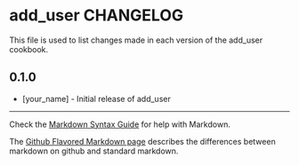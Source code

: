 # add_user CHANGELOG

This file is used to list changes made in each version of the add_user cookbook.

## 0.1.0
- [your_name] - Initial release of add_user

- - -
Check the [Markdown Syntax Guide](http://daringfireball.net/projects/markdown/syntax) for help with Markdown.

The [Github Flavored Markdown page](http://github.github.com/github-flavored-markdown/) describes the differences between markdown on github and standard markdown.
